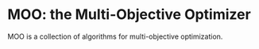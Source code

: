 # MOO: the Multi-Objective Optimizer

MOO is a collection of algorithms for multi-objective optimization.
